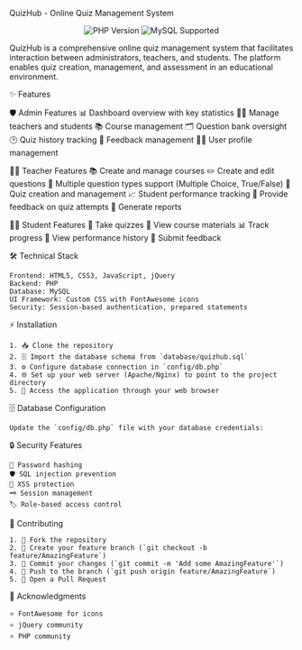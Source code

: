 QuizHub - Online Quiz Management System

<p align="center">
  <img src="https://img.shields.io/badge/PHP-%3E%3D7.0-blue?style=flat-square" alt="PHP Version">
  <img src="https://img.shields.io/badge/MySQL-Supported-blue?style=flat-square" alt="MySQL Supported">
</p>

QuizHub is a comprehensive online quiz management system that facilitates interaction between administrators, teachers, and students. The platform enables quiz creation, management, and assessment in an educational environment.


✨ Features

  🛡️ Admin Features
    📊 Dashboard overview with key statistics
    👩‍🏫 Manage teachers and students
    📚 Course management
    🗂️ Question bank oversight
    🕑 Quiz history tracking
    💬 Feedback management
    🙍‍♂️ User profile management

  👨‍🏫 Teacher Features
    📚 Create and manage courses
    ✏️ Create and edit questions
    🔢 Multiple question types support (Multiple Choice, True/False)
    📝 Quiz creation and management
    📈 Student performance tracking
    💬 Provide feedback on quiz attempts
    📑 Generate reports

  👨‍🎓 Student Features
    📝 Take quizzes
    📖 View course materials
    📊 Track progress
    🏅 View performance history
    💬 Submit feedback


🛠️ Technical Stack

    Frontend: HTML5, CSS3, JavaScript, jQuery
    Backend: PHP
    Database: MySQL
    UI Framework: Custom CSS with FontAwesome icons
    Security: Session-based authentication, prepared statements


⚡ Installation

    1. 📥 Clone the repository
    2. 🗄️ Import the database schema from `database/quizhub.sql`
    3. ⚙️ Configure database connection in `config/db.php`
    4. 🌐 Set up your web server (Apache/Nginx) to point to the project directory
    5. 🚀 Access the application through your web browser


🗄️ Database Configuration

    Update the `config/db.php` file with your database credentials: 


🔒 Security Features

    🔑 Password hashing
    🛡️ SQL injection prevention
    🧹 XSS protection
    🗝️ Session management
    🏷️ Role-based access control


🤝 Contributing

    1. 🍴 Fork the repository
    2. 🌱 Create your feature branch (`git checkout -b feature/AmazingFeature`)
    3. 💾 Commit your changes (`git commit -m 'Add some AmazingFeature'`)
    4. 🚀 Push to the branch (`git push origin feature/AmazingFeature`)
    5. 📝 Open a Pull Request


🙏 Acknowledgments

    ⭐ FontAwesome for icons
    ⭐ jQuery community
    ⭐ PHP community

